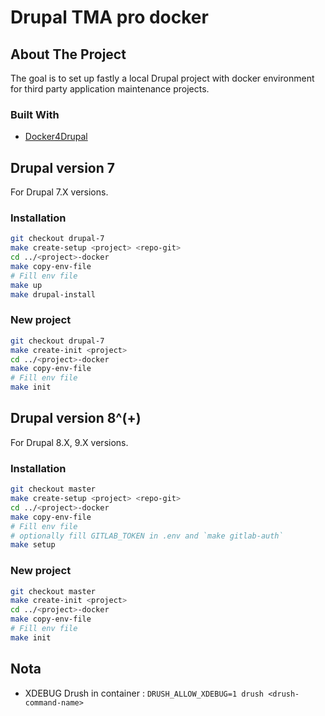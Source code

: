 # Drupal TMA pro docker

## About The Project

The goal is to set up fastly a local Drupal project with docker environment for third party application maintenance projects.

### Built With

* [Docker4Drupal](https://github.com/wodby/docker4drupal)

## Drupal version 7

For Drupal 7.X versions.

### Installation

   ```sh
   git checkout drupal-7
   make create-setup <project> <repo-git>
   cd ../<project>-docker
   make copy-env-file
   # Fill env file
   make up
   make drupal-install
   ```

### New project

   ```sh
   git checkout drupal-7
   make create-init <project>
   cd ../<project>-docker
   make copy-env-file
   # Fill env file
   make init
   ```

## Drupal version 8^(+)

For Drupal 8.X, 9.X versions.

### Installation

   ```sh
   git checkout master
   make create-setup <project> <repo-git>
   cd ../<project>-docker
   make copy-env-file
   # Fill env file
   # optionally fill GITLAB_TOKEN in .env and `make gitlab-auth`
   make setup
   ```

### New project

   ```sh
   git checkout master
   make create-init <project>
   cd ../<project>-docker
   make copy-env-file
   # Fill env file
   make init
   ```

## Nota

* XDEBUG Drush in container : `DRUSH_ALLOW_XDEBUG=1 drush <drush-command-name>`
